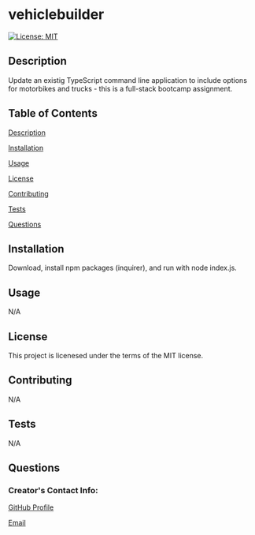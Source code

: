 
# vehiclebuilder
[![License: MIT](https://img.shields.io/badge/License-MIT-yellow.svg)](https://opensource.org/licenses/MIT)

## Description
Update an existig TypeScript command line application to include options for motorbikes and trucks - this is a full-stack bootcamp assignment.

## Table of Contents 
[Description](#Description)

[Installation](#Installation)

[Usage](#Usage)

[License](#License)

[Contributing](#Contributing)

[Tests](#Tests)

[Questions](#Questions)


## Installation
Download, install npm packages (inquirer), and run with node index.js.

## Usage
N/A

## License
This project is licenesed under the terms of the MIT license.

## Contributing 
N/A

## Tests
N/A

## Questions

### Creator's Contact Info:

[GitHub Profile](https://github.com/leojo3)

[Email](mailto:Nope)

